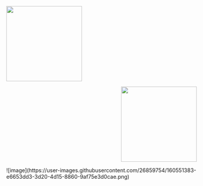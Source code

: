 <p align="left">
  <img src="https://upload.wikimedia.org/wikipedia/commons/thumb/8/87/Arduino_Logo.svg/2560px-Arduino_Logo.svg.png" width="200" />
  <br/>
</p>

<p align="right">
  <img src="https://user-images.githubusercontent.com/26859754/160551383-e6653dd3-3d20-4d15-8860-9af75e3d0cae.png" width="200" />
  <br/>
</p>
![image](https://user-images.githubusercontent.com/26859754/160551383-e6653dd3-3d20-4d15-8860-9af75e3d0cae.png)
